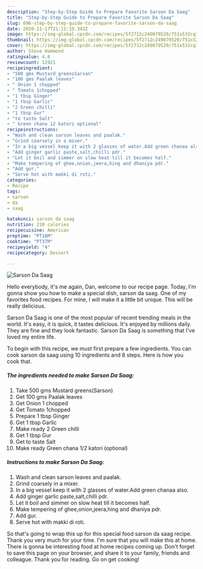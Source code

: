 ```yaml
---
description: "Step-by-Step Guide to Prepare Favorite Sarson Da Saag"
title: "Step-by-Step Guide to Prepare Favorite Sarson Da Saag"
slug: 696-step-by-step-guide-to-prepare-favorite-sarson-da-saag
date: 2020-11-17T21:11:19.343Z
image: https://img-global.cpcdn.com/recipes/5f2712c249079520/751x532cq70/sarson-da-saag-recipe-main-photo.jpg
thumbnail: https://img-global.cpcdn.com/recipes/5f2712c249079520/751x532cq70/sarson-da-saag-recipe-main-photo.jpg
cover: https://img-global.cpcdn.com/recipes/5f2712c249079520/751x532cq70/sarson-da-saag-recipe-main-photo.jpg
author: Steve Hammond
ratingvalue: 4.8
reviewcount: 12921
recipeingredient:
- "500 gms Mustard greensSarson"
- "100 gms Paalak leaves"
- " Onion 1 chopped"
- " Tomato 1chopped"
- "1 tbsp Ginger"
- "1 tbsp Garlic"
- "2 Green chilli"
- "1 tbsp Gur"
- "to taste Salt"
- " Green chana 12 katori optional"
recipeinstructions:
- "Wash and clean sarson leaves and paalak."
- "Grind coarsely in a mixer."
- "In a big vessel keep it with 2 glasses of water.Add green chanaa also."
- "Add ginger garlic paste,salt,chilli pdr."
- "Let it boil and simmer on slow heat till it becomes half."
- "Make tempering of ghee,onion,jeera,hing and dhaniya pdr."
- "Add gur."
- "Serve hot with makki di roti."
categories:
- Recipe
tags:
- sarson
- da
- saag

katakunci: sarson da saag 
nutrition: 210 calories
recipecuisine: American
preptime: "PT16M"
cooktime: "PT37M"
recipeyield: "4"
recipecategory: Dessert

---
```



![Sarson Da Saag](https://img-global.cpcdn.com/recipes/5f2712c249079520/751x532cq70/sarson-da-saag-recipe-main-photo.jpg)

Hello everybody, it's me again, Dan, welcome to our recipe page. Today, I'm gonna show you how to make a special dish, sarson da saag. One of my favorites food recipes. For mine, I will make it a little bit unique. This will be really delicious.

Sarson Da Saag is one of the most popular of recent trending meals in the world. It's easy, it is quick, it tastes delicious. It's enjoyed by millions daily. They are fine and they look fantastic. Sarson Da Saag is something that I've loved my entire life.




To begin with this recipe, we must first prepare a few ingredients. You can cook sarson da saag using 10 ingredients and 8 steps. Here is how you cook that.

<!--inarticleads1-->

##### The ingredients needed to make Sarson Da Saag:

1. Take 500 gms Mustard greens(Sarson)
1. Get 100 gms Paalak leaves
1. Get  Onion 1 chopped
1. Get  Tomato 1chopped
1. Prepare 1 tbsp Ginger
1. Get 1 tbsp Garlic
1. Make ready 2 Green chilli
1. Get 1 tbsp Gur
1. Get to taste Salt
1. Make ready  Green chana 1/2 katori (optional)




<!--inarticleads2-->

##### Instructions to make Sarson Da Saag:

1. Wash and clean sarson leaves and paalak.
1. Grind coarsely in a mixer.
1. In a big vessel keep it with 2 glasses of water.Add green chanaa also.
1. Add ginger garlic paste,salt,chilli pdr.
1. Let it boil and simmer on slow heat till it becomes half.
1. Make tempering of ghee,onion,jeera,hing and dhaniya pdr.
1. Add gur.
1. Serve hot with makki di roti.




So that's going to wrap this up for this special food sarson da saag recipe. Thank you very much for your time. I'm sure that you will make this at home. There is gonna be interesting food at home recipes coming up. Don't forget to save this page on your browser, and share it to your family, friends and colleague. Thank you for reading. Go on get cooking!
